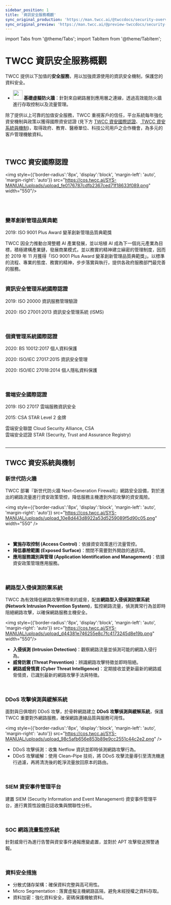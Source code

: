 ```yaml
---
sidebar_position: 1
title: '資訊安全服務概觀'
sync_original_production: 'https://man.twcc.ai/@twccdocs/security-overview-zh'
sync_original_preview: 'https://man.twcc.ai/@preview-twccdocs/security-overview-zh'
---
```


import Tabs from '@theme/Tabs';
import TabItem from '@theme/TabItem';

# TWCC 資訊安全服務概觀

TWCC 提供以下加值的**安全服務**，用以加強資源使用的資訊安全機制，保護您的資料安全。

<!--- <img src="https://cos.twcc.ai/SYS-MANUAL/uploads/upload_5d1a53cfbf2522c997cc12f17a0dfa50.png" width="30" heigh="30"> **VPN**：提供 VPN 加密網路連線服務，確保資料傳輸安全。-->
-  <img src="https://cos.twcc.ai/SYS-MANUAL/uploads/upload_41b5ddd2eb60cfbcb641c128b3808493.png" width="30" heigh="30"/> <b>基礎虛擬防火牆</b>：針對來自網路層到應用層之連線，透過高效能防火牆進行存取控制以及流量管理。

<!--- - <img src="https://cos.twcc.ai/SYS-MANUAL/uploads/upload_97b051a42f32d34e7fafe51f81f8cb63.png" width="30" heigh="30"> **Web 應用程式防火牆**：使用 WAF 保護網站伺服器，避免網頁應用程式遭到網路攻擊導致服務受到影響或是資料損失。-->

除了提供以上可靠的加值安全服務，TWCC 重視客戶的信任，平台系統每年強化資安機制與政策以獲得國際資安認證 (見下方 [<i class="fa fa-certificate" aria-hidden="true"></i>TWCC 資安國際認證](##-TWCC-資安國際認證)、[<i class="fa fa-shield" aria-hidden="true"></i> TWCC 資安系統與機制](#-TWCC-資安系統與機制))，取得政府、教育、醫療單位、科技公司用戶之合作機會，為多元的客戶管理機敏資料。

<br/>


## <i class="fa fa-certificate" aria-hidden="true"></i> TWCC 資安國際認證

<img style={{'border-radius':'8px', 'display':'block', 'margin-left': 'auto', 'margin-right': 'auto'}} src="https://cos.twcc.ai/SYS-MANUAL/uploads/upload_fe0176787cdfb2367ced71f18633f089.png" width="550"/>

<br/>

<div class="first" style={{'background-color':'#FDF2E9', 'color':'black', 'padding':'15px', 'border-radius':'5px'}}>

<br/>

### <i class="fa fa-check-square-o" aria-hidden="true"></i> 變革創新管理品質典範

2019: ISO 9001 Plus Award 變革創新管理品質典範獎

<div class="desc" style={{'font-size':'10px', 'color':'#2C3E50'}}>
TWCC 因全力推動台灣整體 AI 產業發展，並以培植 AI 成為下一個兆元產業為目標，積極建構產業鏈，發展商業模式，並以務實的精神建立縝密的管理制度，因而於 2019 年 11 月獲得「ISO 9001 Plus Award 變革創新管理品質典範獎」。以標準的流程、專業的態度、務實的精神，步步落實與執行，提供各政府服務部門最完善的服務。</div>

</div>

<br/>

<div class="first" style={{'background-color':'#FAE5D3', 'color':'black', 'padding':'15px', 'border-radius':'5px'}}>

### <i class="fa fa-check-square-o" aria-hidden="true"></i> 資訊安全管理系統國際認證

2019: ISO 20000 資訊服務管理驗證

2020: ISO 27001:2013 資訊安全管理系統 (ISMS)

</div>

<br/>

<div class="first" style={{'background-color':'#F5CBA7', 'color':'black', 'padding':'15px', 'border-radius':'5px'}}>

### <i class="fa fa-check-square-o" aria-hidden="true"></i> 個資管理系統國際認證

2020: BS 10012:2017 個人資料保護

2020: ISO/IEC 27017:2015 資訊安全管理

2020: ISO/IEC 27018:2014 個人隱私資料保護

</div>

<br/>

<div class="first" style={{'background-color':'#F0B27A', 'color':'black', 'padding':'15px', 'border-radius':'5px'}}>

### <i class="fa fa-check-square-o" aria-hidden="true"></i> 雲端安全國際認證

2019: ISO 27017 雲端服務資訊安全

2015: CSA STAR Level 2 金牌

<div class="desc" style={{'font-size':'10px', 'color':'#2C3E50'}}>
雲端安全聯盟 Cloud Security Alliance, CSA<br/>
雲端安全認證 STAR (Security, Trust and Assurance Registry)</div>
</div>

<br/>

---

## <i class="fa fa-shield" aria-hidden="true"></i> TWCC 資安系統與機制

<div class="first" style={{'background-color':'#EBF5FB', 'color':'black', 'padding':'15px', 'border-radius':'5px'}}>

### <i class="fa fa-lock" aria-hidden="true"></i> 新世代防火牆

TWCC 部署『新世代防火牆 Next-Generation Firewall)』網路安全設備，對於進出的網路流量進行資安政策管控，降低服務主機遭到外部攻擊的資安風險。

<img style={{'border-radius':'8px', 'display':'block', 'margin-left': 'auto', 'margin-right': 'auto'}} src="https://cos.twcc.ai/SYS-MANUAL/uploads/upload_10e8d443d8922a53d5259089f5d90c05.png" width="550" />

<br/>

- **實施存取控制 (Access Control)**：依據資安政策進行流量管控。
- **降低暴險範圍 (Exposed Surface)**：關閉不需要對外開啟的通訊埠。
- **應用服務識別與管理 (Application Identification and Management)**：依據資安政策管理應用服務。

</div>

<br/>

<div class="first" style={{'background-color':'#D6EAF8', 'color':'black', 'padding':'15px', 'border-radius':'5px'}}>

### <i class="fa fa-lock" aria-hidden="true"></i> 網路型入侵偵測防禦系統

TWCC 為有效降低網路攻擊所帶來的威脅，配置**網路型入侵偵測防禦系統(Network Intrusion Prevention System)**，監控網路流量，偵測異常行為並即時阻絕網路攻擊，以確保網路服務主機安全。

<img style={{'border-radius':'8px', 'display':'block', 'margin-left': 'auto', 'margin-right': 'auto'}} src="https://cos.twcc.ai/SYS-MANUAL/uploads/upload_d44381e746255e8c7fc4173245d8e19b.png" width="550"/>
<br/>

- **入侵偵測 (Intrusion Detection)**：觀察網路流量並偵測可能的網路入侵行為。
- **威脅防禦 (Threat Prevention)**：辨識網路攻擊特徵並即時阻絕。
- **網路威脅情資 (Cyber Threat Intelligence)**：定期接收並更新最新的網路威脅情資，已識別最新的網路攻擊手法與特徵。


</div>

<br/>

<div class="first" style={{'background-color':'#AED6F1', 'color':'black', 'padding':'15px', 'border-radius':'5px'}}>

### <i class="fa fa-lock" aria-hidden="true"></i> DDoS 攻擊偵測與緩解系統

面對與日俱增的 DDoS 攻擊，於骨幹網路建立 **DDoS 攻擊偵測與緩解系統**，保護 TWCC 重要對外網路服務，確保網路連線品質與服務可用性。

<img style={{'border-radius':'8px', 'display':'block', 'margin-left': 'auto', 'margin-right': 'auto'}} src="https://cos.twcc.ai/SYS-MANUAL/uploads/upload_98c5afb656e853b89e9cc2551c44c2e2.png" />
<br/>

- DDoS 攻擊偵測：收集 Netflow 資訊並即時偵測網路攻擊行為。
- DDoS 攻擊緩解：使用 Clean–Pipe 技術，將 DDoS 攻擊流量導引至清洗機進行過濾，再將清洗後的乾淨流量放回原本的路由。

</div>

<br/>

<div class="first" style={{'background-color':'#85C1E9', 'color':'black', 'padding':'15px', 'border-radius':'5px'}}>

### <i class="fa fa-lock" aria-hidden="true"></i> SIEM 資安事件管理平台

建置 SIEM (Security Information and Event Management) 資安事件管理平台，進行異質性設備日誌收集與關聯性分析。

</div>

<br/>

<div class="first" style={{'background-color':'#5DADE2', 'color':'black', 'padding':'15px', 'border-radius':'5px'}}>

### <i class="fa fa-lock" aria-hidden="true"></i> SOC 網路流量監控系統

針對威脅行為進行告警與資安事件通報應變處置，並對於 APT 攻擊發送預警通報。

</div>

<br/>

<div class="first" style={{'background-color':'#3498DB', 'color':'black', 'padding':'15px', 'border-radius':'5px'}}>

### <i class="fa fa-lock" aria-hidden="true"></i> 資料安全措施

   - 分散式儲存架構：確保資料完整與高可用性。
   - Micro Segmentation : 落實虛擬主機網路區隔，避免未經授權之資料存取。
   - 資料加密：強化資料安全，密碼保護機敏資料。

</div>